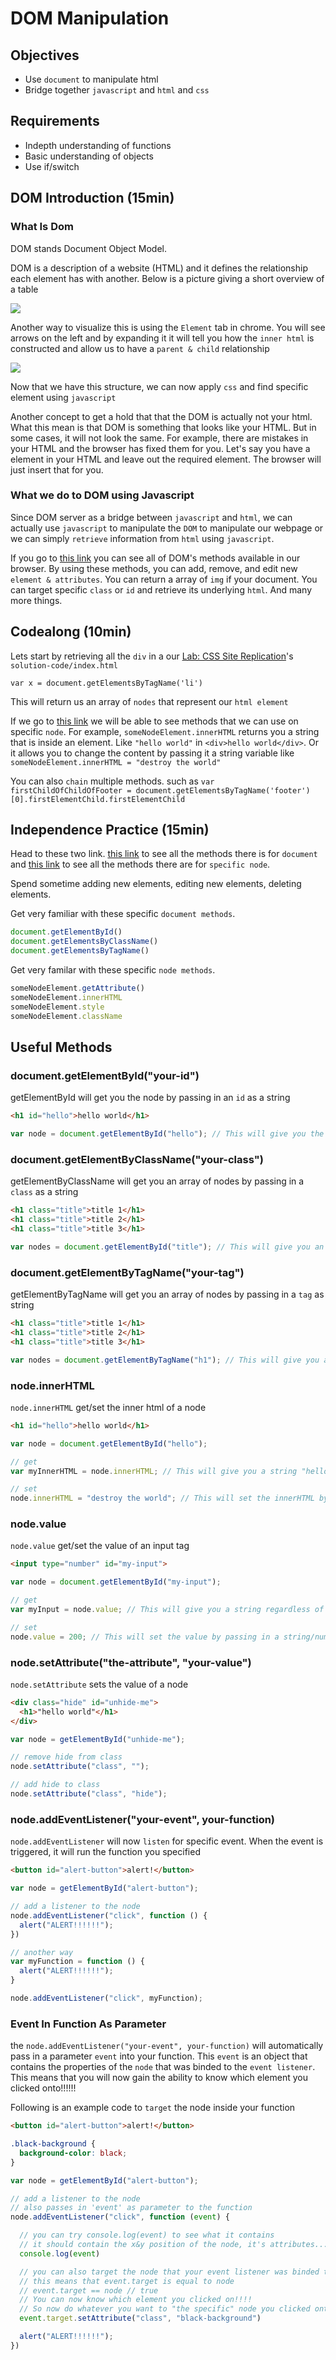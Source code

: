 # DOM Manipulation

## Objectives
- Use `document` to manipulate html
- Bridge together `javascript` and `html` and `css`

## Requirements
- Indepth understanding of functions
- Basic understanding of objects
- Use if/switch

## DOM Introduction (15min)

### What Is Dom
DOM stands Document Object Model.

DOM is a description of a website (HTML) and it defines the relationship each element has with another. Below is a picture giving a short overview of a table

![](http://www.w3.org/TR/DOM-Level-2-Core/images/table.gif)

Another way to visualize this is using the `Element` tab in chrome. You will see arrows on the left and by expanding it it will tell you how the `inner html` is constructed and allow us to have a `parent & child` relationship

![](images/element.png)

Now that we have this structure, we can now apply `css` and find specific element using `javascript`

Another concept to get a hold that that the DOM is actually not your html. What this mean is that DOM is something that looks like your HTML. But in some cases, it will not look the same. For example, there are mistakes in your HTML and the browser has fixed them for you. Let's say you have a <table> element in your HTML and leave out the required <tbody> element. The browser will just insert that <tbody> for you.

### What we do to DOM using Javascript
Since DOM server as a bridge between `javascript` and `html`, we can actually use `javascript` to manipulate the `DOM` to manipulate our webpage or we can simply `retrieve` information from `html` using `javascript`.

If you go to [this link](http://www.w3schools.com/jsref/dom_obj_document.asp) you can see all of DOM's methods available in our browser. By using these methods, you can add, remove, and edit new `element & attributes`. You can return a array of `img` if your document. You can target specific `class` or `id` and retrieve its underlying `html`. And many more things.

## Codealong (10min)
Lets start by retrieving all the `div` in a our [Lab: CSS Site Replication](https://github.com/wdi-hk-9/lab-css-site-replication)'s `solution-code/index.html`

`var x = document.getElementsByTagName('li')`

This will return us an array of `nodes` that represent our `html element`

If we go to [this link](http://www.w3schools.com/jsref/dom_obj_all.asp) we will be able to see methods that we can use on specific `node`. For example, `someNodeElement.innerHTML` returns you a string that is inside an element. Like `"hello world"` in `<div>hello world</div>`. Or it allows you to change the content by passing it a string variable like `someNodeElement.innerHTML = "destroy the world"`

You can also `chain` multiple methods. such as `var firstChildOfChildOfFooter = document.getElementsByTagName('footer')[0].firstElementChild.firstElementChild`

## Independence Practice (15min)
Head to these two link. [this link](http://www.w3schools.com/jsref/dom_obj_document.asp) to see all the methods there is for `document` and [this link](http://www.w3schools.com/jsref/dom_obj_all.asp) to see all the methods there are for `specific node`.

Spend sometime adding new elements, editing new elements, deleting elements.

Get very familiar with these specific `document methods`.

``` javascript
document.getElementById()
document.getElementsByClassName()
document.getElementsByTagName()
```

Get very familar with these specific `node methods`.

``` javascript
someNodeElement.getAttribute()
someNodeElement.innerHTML
someNodeElement.style
someNodeElement.className
```

## Useful Methods

### document.getElementById("your-id")

getElementById will get you the node by passing in an `id` as a string

``` html
<h1 id="hello">hello world</h1>
```

``` javascript
var node = document.getElementById("hello"); // This will give you the node with ID "hello"
```

### document.getElementByClassName("your-class")

getElementByClassName will get you an array of nodes by passing in a `class` as a string

``` html
<h1 class="title">title 1</h1>
<h1 class="title">title 2</h1>
<h1 class="title">title 3</h1>
```

``` javascript
var nodes = document.getElementById("title"); // This will give you an array of node with class "title"
```

### document.getElementByTagName("your-tag")

getElementByTagName will get you an array of nodes by passing in a `tag` as string

``` html
<h1 class="title">title 1</h1>
<h1 class="title">title 2</h1>
<h1 class="title">title 3</h1>
```

``` javascript
var nodes = document.getElementByTagName("h1"); // This will give you an array of node with tag "h1"
```

### node.innerHTML
`node.innerHTML` get/set the inner html of a node

``` html
<h1 id="hello">hello world</h1>
```

``` javascript
var node = document.getElementById("hello");

// get
var myInnerHTML = node.innerHTML; // This will give you a string "hello world"

// set
node.innerHTML = "destroy the world"; // This will set the innerHTML by passing in a string
```

### node.value
`node.value` get/set the value of an input tag

``` html
<input type="number" id="my-input">
```

``` javascript
var node = document.getElementById("my-input");

// get
var myInput = node.value; // This will give you a string regardless of input type

// set
node.value = 200; // This will set the value by passing in a string/number
```

### node.setAttribute("the-attribute", "your-value")
`node.setAttribute` sets the value of a node

``` html
<div class="hide" id="unhide-me">
  <h1>"hello world"</h1>
</div>
```

``` javascript
var node = getElementById("unhide-me");

// remove hide from class
node.setAttribute("class", "");

// add hide to class
node.setAttribute("class", "hide");
```

### node.addEventListener("your-event", your-function)
`node.addEventListener` will now `listen` for specific event. When the event is triggered, it will run the function you specified

``` html
<button id="alert-button">alert!</button>
```

``` javascript
var node = getElementById("alert-button");

// add a listener to the node
node.addEventListener("click", function () {
  alert("ALERT!!!!!!");
})

// another way
var myFunction = function () {
  alert("ALERT!!!!!!");
}

node.addEventListener("click", myFunction);
```

### Event In Function As Parameter
the `node.addEventListener("your-event", your-function)` will automatically pass in a parameter `event` into your function. This `event` is an object that contains the properties of the `node` that was binded to the `event listener`. This means that you will now gain the ability to know which element you clicked onto!!!!!!

Following is an example code to `target` the node inside your function

``` html
<button id="alert-button">alert!</button>
```

``` css
.black-background {
  background-color: black;
}
```

``` javascript
var node = getElementById("alert-button");

// add a listener to the node
// also passes in 'event' as parameter to the function
node.addEventListener("click", function (event) {

  // you can try console.log(event) to see what it contains
  // it should contain the x&y position of the node, it's attributes...etc.
  console.log(event)

  // you can also target the node that your event listener was binded to
  // this means that event.target is equal to node
  // event.target == node // true
  // You can now know which element you clicked on!!!!
  // So now do whatever you want to "the specific" node you clicked onto!!!!
  event.target.setAttribute("class", "black-background")

  alert("ALERT!!!!!!");
})
```
